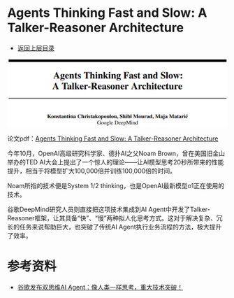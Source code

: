 # Agents Thinking Fast and Slow: A Talker-Reasoner Architecture

* [返回上层目录](../google.md)



![paper](pic/paper.png)

论文pdf：[Agents Thinking Fast and Slow: A Talker-Reasoner Architecture](https://arxiv.org/pdf/2410.08328v1)



今年10月，OpenAI高级研究科学家、德扑AI之父Noam Brown，曾在美国旧金山举办的TED AI大会上提出了一个惊人的理论——让AI模型思考20秒所带来的性能提升，相当于将模型扩大100,000倍并训练100,000倍的时间。

Noam所指的技术便是System 1/2 thinking，也是OpenAI最新模型o1正在使用的技术。

谷歌DeepMind研究人员则直接把这项技术集成到AI Agent中开发了Talker-Reasoner框架，让其具备“快”、“慢”两种拟人化思考方式。这对于解决复杂、冗长的任务来说帮助巨大，也突破了传统AI Agent执行业务流程的方法，极大提升了效率。



# 参考资料

* [谷歌发布双思维AI Agent：像人类一样思考，重大技术突破！](https://mp.weixin.qq.com/s/hJL9E8vw1neHPE04L4BrAQ)

